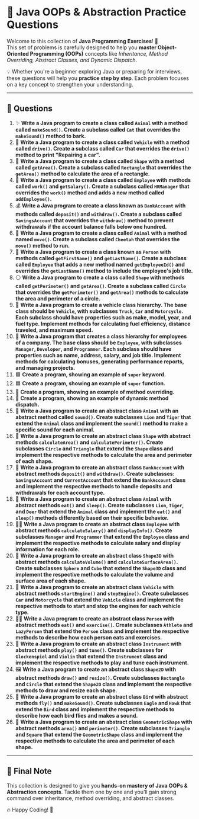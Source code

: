 # 🚀 Java OOPs & Abstraction Practice Questions  

Welcome to this collection of **Java Programming Exercises**! 🎯  
This set of problems is carefully designed to help you **master Object-Oriented Programming (OOPs)** concepts like *Inheritance, Method Overriding, Abstract Classes, and Dynamic Dispatch*.  

💡 Whether you're a beginner exploring Java or preparing for interviews, these questions will help you **practice step by step**. Each problem focuses on a key concept to strengthen your understanding.  

---

## 📘 Questions  

<ol>

<li> ✨ <b>Write a Java program to create a class called <code>Animal</code> with a method called <code>makeSound()</code>. Create a subclass called <code>Cat</code> that overrides the <code>makeSound()</code> method to bark.</b> </li>  

<li> 🚗 <b>Write a Java program to create a class called <code>Vehicle</code> with a method called <code>drive()</code>. Create a subclass called <code>Car</code> that overrides the <code>drive()</code> method to print "Repairing a car".</b> </li>  

<li> 📐 <b>Write a Java program to create a class called <code>Shape</code> with a method called <code>getArea()</code>. Create a subclass called <code>Rectangle</code> that overrides the <code>getArea()</code> method to calculate the area of a rectangle.</b> </li>  

<li> 👔 <b>Write a Java program to create a class called <code>Employee</code> with methods called <code>work()</code> and <code>getSalary()</code>. Create a subclass called <code>HRManager</code> that overrides the <code>work()</code> method and adds a new method called <code>addEmployee()</code>.</b> </li>  

<li> 💰 <b>Write a Java program to create a class known as <code>BankAccount</code> with methods called <code>deposit()</code> and <code>withdraw()</code>. Create a subclass called <code>SavingsAccount</code> that overrides the <code>withdraw()</code> method to prevent withdrawals if the account balance falls below one hundred.</b> </li>  

<li> 🐆 <b>Write a Java program to create a class called <code>Animal</code> with a method named <code>move()</code>. Create a subclass called <code>Cheetah</code> that overrides the <code>move()</code> method to run.</b> </li>  

<li> 👤 <b>Write a Java program to create a class known as <code>Person</code> with methods called <code>getFirstName()</code> and <code>getLastName()</code>. Create a subclass called <code>Employee</code> that adds a new method named <code>getEmployeeId()</code> and overrides the <code>getLastName()</code> method to include the employee's job title.</b> </li>  

<li> ⚪ <b>Write a Java program to create a class called <code>Shape</code> with methods called <code>getPerimeter()</code> and <code>getArea()</code>. Create a subclass called <code>Circle</code> that overrides the <code>getPerimeter()</code> and <code>getArea()</code> methods to calculate the area and perimeter of a circle.</b> </li>  

<li> 🚙 <b>Write a Java program to create a vehicle class hierarchy. The base class should be <code>Vehicle</code>, with subclasses <code>Truck</code>, <code>Car</code> and <code>Motorcycle</code>. Each subclass should have properties such as make, model, year, and fuel type. Implement methods for calculating fuel efficiency, distance traveled, and maximum speed.</b> </li>  

<li> 🏢 <b>Write a Java program that creates a class hierarchy for employees of a company. The base class should be <code>Employee</code>, with subclasses <code>Manager</code>, <code>Developer</code>, and <code>Programmer</code>. Each subclass should have properties such as name, address, salary, and job title. Implement methods for calculating bonuses, generating performance reports, and managing projects.</b> </li>  

<li> 🟩 <b>Create a program, showing an example of <code>super</code> keyword.</b> </li>  

<li> 🟦 <b>Create a program, showing an example of <code>super</code> function.</b> </li>  

<li> 🔄 <b>Create a program, showing an example of method overriding.</b> </li>  

<li> 🔀 <b>Create a program, showing an example of dynamic method dispatch.</b> </li>  

<li> 🦁 <b>Write a Java program to create an abstract class <code>Animal</code> with an abstract method called <code>sound()</code>. Create subclasses <code>Lion</code> and <code>Tiger</code> that extend the <code>Animal</code> class and implement the <code>sound()</code> method to make a specific sound for each animal.</b> </li>  

<li> 📏 <b>Write a Java program to create an abstract class <code>Shape</code> with abstract methods <code>calculateArea()</code> and <code>calculatePerimeter()</code>. Create subclasses <code>Circle</code> and <code>Triangle</code> that extend the <code>Shape</code> class and implement the respective methods to calculate the area and perimeter of each shape.</b> </li>  

<li> 🏦 <b>Write a Java program to create an abstract class <code>BankAccount</code> with abstract methods <code>deposit()</code> and <code>withdraw()</code>. Create subclasses: <code>SavingsAccount</code> and <code>CurrentAccount</code> that extend the <code>BankAccount</code> class and implement the respective methods to handle deposits and withdrawals for each account type.</b> </li>  

<li> 🍖 <b>Write a Java program to create an abstract class <code>Animal</code> with abstract methods <code>eat()</code> and <code>sleep()</code>. Create subclasses <code>Lion</code>, <code>Tiger</code>, and <code>Deer</code> that extend the <code>Animal</code> class and implement the <code>eat()</code> and <code>sleep()</code> methods differently based on their specific behavior.</b> </li>  

<li> 👨‍💻 <b>Write a Java program to create an abstract class <code>Employee</code> with abstract methods <code>calculateSalary()</code> and <code>displayInfo()</code>. Create subclasses <code>Manager</code> and <code>Programmer</code> that extend the <code>Employee</code> class and implement the respective methods to calculate salary and display information for each role.</b> </li>  

<li> 🔲 <b>Write a Java program to create an abstract class <code>Shape3D</code> with abstract methods <code>calculateVolume()</code> and <code>calculateSurfaceArea()</code>. Create subclasses <code>Sphere</code> and <code>Cube</code> that extend the <code>Shape3D</code> class and implement the respective methods to calculate the volume and surface area of each shape.</b> </li>  

<li> 🛵 <b>Write a Java program to create an abstract class <code>Vehicle</code> with abstract methods <code>startEngine()</code> and <code>stopEngine()</code>. Create subclasses <code>Car</code> and <code>Motorcycle</code> that extend the <code>Vehicle</code> class and implement the respective methods to start and stop the engines for each vehicle type.</b> </li>  

<li> 🏃‍♂️ <b>Write a Java program to create an abstract class <code>Person</code> with abstract methods <code>eat()</code> and <code>exercise()</code>. Create subclasses <code>Athlete</code> and <code>LazyPerson</code> that extend the <code>Person</code> class and implement the respective methods to describe how each person eats and exercises.</b> </li>  

<li> 🎻 <b>Write a Java program to create an abstract class <code>Instrument</code> with abstract methods <code>play()</code> and <code>tune()</code>. Create subclasses for <code>Glockenspiel</code> and <code>Violin</code> that extend the <code>Instrument</code> class and implement the respective methods to play and tune each instrument.</b> </li>  

<li> 🖼️ <b>Write a Java program to create an abstract class <code>Shape2D</code> with abstract methods <code>draw()</code> and <code>resize()</code>. Create subclasses <code>Rectangle</code> and <code>Circle</code> that extend the <code>Shape2D</code> class and implement the respective methods to draw and resize each shape.</b> </li>  

<li> 🦅 <b>Write a Java program to create an abstract class <code>Bird</code> with abstract methods <code>fly()</code> and <code>makeSound()</code>. Create subclasses <code>Eagle</code> and <code>Hawk</code> that extend the <code>Bird</code> class and implement the respective methods to describe how each bird flies and makes a sound.</b> </li>  

<li> 🔺 <b>Write a Java program to create an abstract class <code>GeometricShape</code> with abstract methods <code>area()</code> and <code>perimeter()</code>. Create subclasses <code>Triangle</code> and <code>Square</code> that extend the <code>GeometricShape</code> class and implement the respective methods to calculate the area and perimeter of each shape.</b> </li>  

</ol>

---

## 🎯 Final Note  
This collection is designed to give you **hands-on mastery of Java OOPs & Abstraction concepts**. Tackle them one by one and you’ll gain strong command over inheritance, method overriding, and abstract classes.  

🔥 Happy Coding! 🚀  

